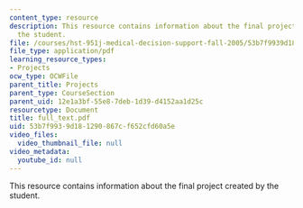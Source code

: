 ```yaml
---
content_type: resource
description: This resource contains information about the final project created by
  the student.
file: /courses/hst-951j-medical-decision-support-fall-2005/53b7f9939d181290867cf652cfd60a5e_full_text.pdf
file_type: application/pdf
learning_resource_types:
- Projects
ocw_type: OCWFile
parent_title: Projects
parent_type: CourseSection
parent_uid: 12e1a3bf-55e8-7deb-1d39-d4152aa1d25c
resourcetype: Document
title: full_text.pdf
uid: 53b7f993-9d18-1290-867c-f652cfd60a5e
video_files:
  video_thumbnail_file: null
video_metadata:
  youtube_id: null
---
```

This resource contains information about the final project created by the student.

